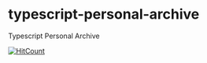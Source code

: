 # typescript-personal-archive
Typescript Personal Archive

[![HitCount](http://hits.dwyl.io/teamtact/https://github.com/teamtact/typescript-personal-archive.svg)](http://hits.dwyl.io/teamtact/https://github.com/teamtact/typescript-personal-archive)
